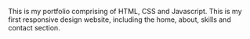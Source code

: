 This is my portfolio comprising of HTML, CSS and Javascript. This is my first responsive design website, including the home, about, skills and contact section.

